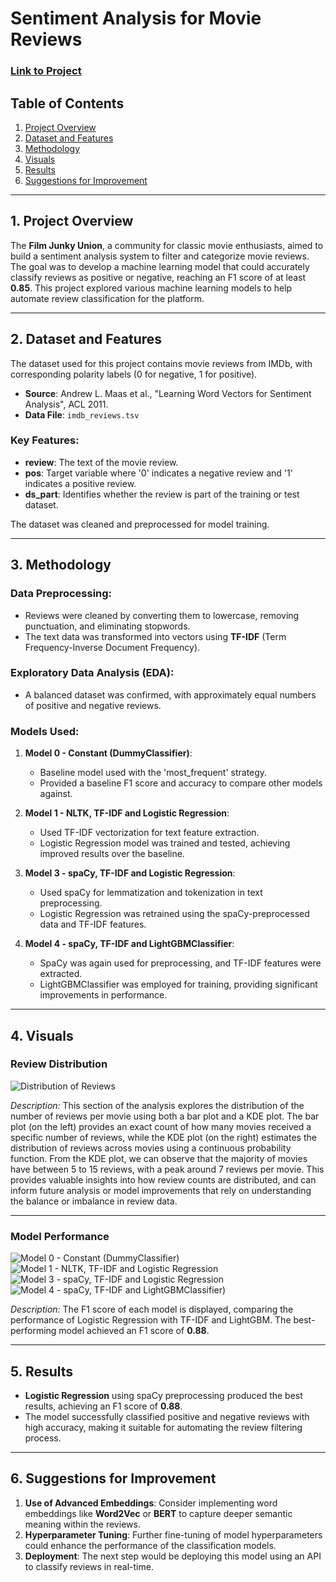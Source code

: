 # Sentiment Analysis for Movie Reviews

### [Link to Project](https://github.com/arr225/Data_Projects_TripleTen/blob/6d9b87bbbdd60b489966af996f7174035a6cef58/Sentiment%20Analysis%20for%20Movie%20Reviews/Film%20Junky%20Union%20%E2%80%93%20Sentiment%20Analysis%20for%20Movie%20Reviews%20Project.ipynb)

## Table of Contents
1. [Project Overview](#project-overview)
2. [Dataset and Features](#dataset-and-features)
3. [Methodology](#methodology)
4. [Visuals](#visuals)
5. [Results](#results)
6. [Suggestions for Improvement](#suggestions-for-improvement)

---

## 1. Project Overview
The **Film Junky Union**, a community for classic movie enthusiasts, aimed to build a sentiment analysis system to filter and categorize movie reviews. The goal was to develop a machine learning model that could accurately classify reviews as positive or negative, reaching an F1 score of at least **0.85**. This project explored various machine learning models to help automate review classification for the platform.

---

## 2. Dataset and Features
The dataset used for this project contains movie reviews from IMDb, with corresponding polarity labels (0 for negative, 1 for positive).

- **Source**: Andrew L. Maas et al., "Learning Word Vectors for Sentiment Analysis", ACL 2011.
- **Data File**: `imdb_reviews.tsv`

### Key Features:
- **review**: The text of the movie review.
- **pos**: Target variable where '0' indicates a negative review and '1' indicates a positive review.
- **ds_part**: Identifies whether the review is part of the training or test dataset.

The dataset was cleaned and preprocessed for model training.

---

## 3. Methodology
### Data Preprocessing:
- Reviews were cleaned by converting them to lowercase, removing punctuation, and eliminating stopwords.
- The text data was transformed into vectors using **TF-IDF** (Term Frequency-Inverse Document Frequency).

### Exploratory Data Analysis (EDA):
- A balanced dataset was confirmed, with approximately equal numbers of positive and negative reviews.

### Models Used:
1. **Model 0 - Constant (DummyClassifier)**:
   - Baseline model used with the 'most_frequent' strategy.
   - Provided a baseline F1 score and accuracy to compare other models against.

2. **Model 1 - NLTK, TF-IDF and Logistic Regression**:
   - Used TF-IDF vectorization for text feature extraction.
   - Logistic Regression model was trained and tested, achieving improved results over the baseline.

3. **Model 3 - spaCy, TF-IDF and Logistic Regression**:
   - Used spaCy for lemmatization and tokenization in text preprocessing.
   - Logistic Regression was retrained using the spaCy-preprocessed data and TF-IDF features.

4. **Model 4 - spaCy, TF-IDF and LightGBMClassifier**:
   - SpaCy was again used for preprocessing, and TF-IDF features were extracted.
   - LightGBMClassifier was employed for training, providing significant improvements in performance.

---

## 4. Visuals

### Review Distribution
![Distribution of Reviews](https://github.com/arr225/Data_Projects_TripleTen/blob/98c3988c7dfe124441f075284916e7f5f79dcd9e/Sentiment%20Analysis%20for%20Movie%20Reviews/Distribution%20of%20number%20of%20reviews%20per%20movie%20with%20the%20exact%20counting%20and%20KDE.png)  

*Description:* This section of the analysis explores the distribution of the number of reviews per movie using both a bar plot and a KDE plot. The bar plot (on the left) provides an exact count of how many movies received a specific number of reviews, while the KDE plot (on the right) estimates the distribution of reviews across movies using a continuous probability function. From the KDE plot, we can observe that the majority of movies have between 5 to 15 reviews, with a peak around 7 reviews per movie. This provides valuable insights into how review counts are distributed, and can inform future analysis or model improvements that rely on understanding the balance or imbalance in review data.

---

### Model Performance
![Model 0 - Constant (DummyClassifier)](https://github.com/arr225/Data_Projects_TripleTen/blob/0113a0f8fad294d0e9d4e4dbcb0e4d0bb653e037/Sentiment%20Analysis%20for%20Movie%20Reviews/Model%200%20-%20Constant%20(DummyClassifier).png)  
![Model 1 - NLTK, TF-IDF and Logistic Regression](https://github.com/arr225/Data_Projects_TripleTen/blob/0b7b744ca3119af9cfa79d8b810391dc7d2a6eb5/Sentiment%20Analysis%20for%20Movie%20Reviews/Model%201%20-%20NLTK%2C%20TF-IDF%20and%20Logistic%20Regression.png) 
![Model 3 - spaCy, TF-IDF and Logistic Regression](https://github.com/arr225/Data_Projects_TripleTen/blob/842e96d02a058c70de3d1d244e2eb2db86b4000d/Sentiment%20Analysis%20for%20Movie%20Reviews/Model%203%20-%20spaCy%2C%20TF-IDF%20and%20Logistic%20Regression.png) 
![Model 4 - spaCy, TF-IDF and LightGBMClassifier)](https://github.com/arr225/Data_Projects_TripleTen/blob/e09785ed156f00bc3f6480723cb2d73425d81438/Sentiment%20Analysis%20for%20Movie%20Reviews/Model%204%20-%20spaCy%2C%20TF-IDF%20and%20LightGBMClassifier.png) 

*Description:* The F1 score of each model is displayed, comparing the performance of Logistic Regression with TF-IDF and LightGBM. The best-performing model achieved an F1 score of **0.88**.

---

## 5. Results
- **Logistic Regression** using spaCy preprocessing produced the best results, achieving an F1 score of **0.88**.
- The model successfully classified positive and negative reviews with high accuracy, making it suitable for automating the review filtering process.

---

## 6. Suggestions for Improvement

1. **Use of Advanced Embeddings**: Consider implementing word embeddings like **Word2Vec** or **BERT** to capture deeper semantic meaning within the reviews.
2. **Hyperparameter Tuning**: Further fine-tuning of model hyperparameters could enhance the performance of the classification models.
3. **Deployment**: The next step would be deploying this model using an API to classify reviews in real-time.
